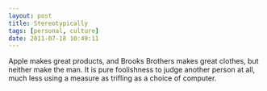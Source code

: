 ```yaml
---
layout: post
title: Stereotypically
tags: [personal, culture]
date: 2011-07-18 10:49:11
---
```


Apple makes great products, and Brooks Brothers makes great clothes, but neither make the man. It is pure foolishness to judge another person at all, much less using a measure as trifling as a choice of computer. 

